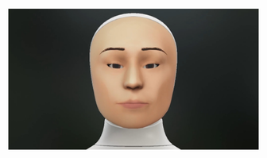 
[![video](https://github.com/Taiga-Mori/questionaire/blob/main/videos/test.jpg)](https://github.com/Taiga-Mori/questionaire/blob/main/videos/a050-1.mp4)
